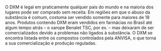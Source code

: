 O DXM é legal em praticamente qualquer país do mundo e na maioria dos lugares pode ser comprado sem receita. Em regiões em que o abuso da substância é comum, costuma ser vendido somente para maiores de 18 anos. Produtos contendo DXM eram vendidos em farmácias no Brasil até algum tempo atrás – o xarope Benalet TSC, por ex. – mas deixaram de ser comercializados devido a problemas não ligados à substância. O DXM se encontra listada entre os compostos controlados pela ANVISA, o que torna a sua comercialização e produção reguladas.